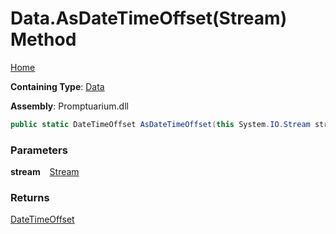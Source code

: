 # Data\.AsDateTimeOffset\(Stream\) Method

[Home](../../../README.md)

**Containing Type**: [Data](../README.md)

**Assembly**: Promptuarium\.dll

```csharp
public static DateTimeOffset AsDateTimeOffset(this System.IO.Stream stream)
```

### Parameters

**stream** &ensp; [Stream](https://docs.microsoft.com/en-us/dotnet/api/system.io.stream)

### Returns

[DateTimeOffset](https://docs.microsoft.com/en-us/dotnet/api/system.datetimeoffset)

